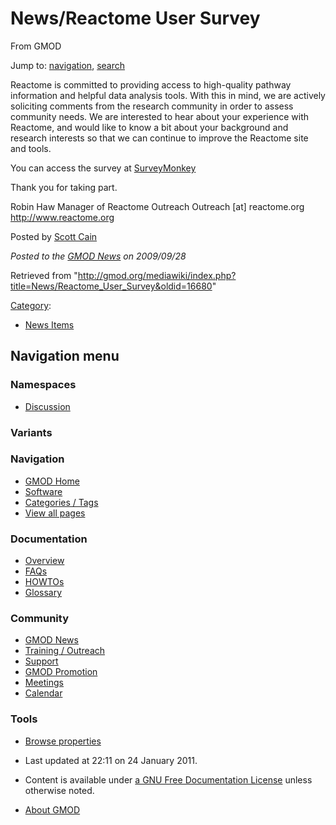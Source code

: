 









<span id="top"></span>







# <span dir="auto">News/Reactome User Survey</span>





From GMOD









Jump to: [navigation](#mw-navigation), [search](#p-search)





Reactome is committed to providing access to high-quality pathway
information and helpful data analysis tools. With this in mind, we are
actively soliciting comments from the research community in order to
assess community needs. We are interested to hear about your experience
with Reactome, and would like to know a bit about your background and
research interests so that we can continue to improve the Reactome site
and tools.

You can access the survey at <a
href="http://www.surveymonkey.com/s.aspx?sm=Ph5q56zmGkqVabn9QNfemw_3d_3d"
class="external text" rel="nofollow">SurveyMonkey</a>

Thank you for taking part.

Robin Haw Manager of Reactome Outreach Outreach \[at\] reactome.org
<a href="http://www.reactome.org" class="external free"
rel="nofollow">http://www.reactome.org</a>

Posted by [Scott Cain](../User%3AScott "User%3AScott")

  



*Posted to the [GMOD News](../GMOD_News "GMOD News") on 2009/09/28*







Retrieved from
"<http://gmod.org/mediawiki/index.php?title=News/Reactome_User_Survey&oldid=16680>"







[Category](../Special%3ACategories "Special%3ACategories"):

- [News Items](../Category%3ANews_Items "Category%3ANews Items")















## Navigation menu









### Namespaces


- <span id="ca-talk"><a
  href="http://gmod.org/mediawiki/index.php?title=Talk:News/Reactome_User_Survey&amp;action=edit&amp;redlink=1"
  accesskey="t"
  title="Discussion about the content page [t]">Discussion</a></span>





### 

### Variants[](#)























<a href="../Main_Page"
style="background-image: url(../../images/GMOD-cogs.png);"
title="Visit the main page"></a>





### Navigation



- <span id="n-GMOD-Home">[GMOD Home](../Main_Page)</span>
- <span id="n-Software">[Software](../GMOD_Components)</span>
- <span id="n-Categories-.2F-Tags">[Categories /
  Tags](../Categories)</span>
- <span id="n-View-all-pages">[View all
  pages](../Special:AllPages)</span>







### Documentation



- <span id="n-Overview">[Overview](../Overview)</span>
- <span id="n-FAQs">[FAQs](../Category%3AFAQ)</span>
- <span id="n-HOWTOs">[HOWTOs](../Category%3AHOWTO)</span>
- <span id="n-Glossary">[Glossary](../Glossary)</span>







### Community



- <span id="n-GMOD-News">[GMOD News](../GMOD_News)</span>
- <span id="n-Training-.2F-Outreach">[Training /
  Outreach](../Training_and_Outreach)</span>
- <span id="n-Support">[Support](../Support)</span>
- <span id="n-GMOD-Promotion">[GMOD Promotion](../GMOD_Promotion)</span>
- <span id="n-Meetings">[Meetings](../Meetings)</span>
- <span id="n-Calendar">[Calendar](../Calendar)</span>







### Tools




- <span id="t-smwbrowselink"><a href="../Special%3ABrowse/News-2FReactome_User_Survey"
  rel="smw-browse">Browse properties</a></span>












- <span id="footer-info-lastmod">Last updated at 22:11 on 24 January
  2011.</span>
<!-- - <span id="footer-info-viewcount">4,429 page views.</span> -->
- <span id="footer-info-copyright">Content is available under
  <a href="http://www.gnu.org/licenses/fdl-1.3.html" class="external"
  rel="nofollow">a GNU Free Documentation License</a> unless otherwise
  noted.</span>

<!-- -->

- <span id="footer-places-about">[About
  GMOD](../GMOD%3AAbout "GMOD%3AAbout")</span>

<!-- -->







